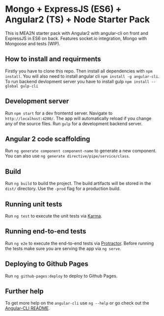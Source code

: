# Mongo + ExpressJS (ES6) + Angular2 (TS) + Node Starter Pack

This is MEA2N starter pack with Angular2 with angular-cli on front and ExpressJS in ES6 on back. Features socket.io integration, Mongo with Mongoose and tests (WIP).

## How to install and requirments
Firstly you have to clone this repo.
Then install all dependencies with `npm install`. You will also need to install angular cli  `npm install -g angular-cli`. To run backend devlopment server you have to install gulp `npm install --global gulp-cli`

## Development server
Run `npm start` for a dev frontentd server. Navigate to `http://localhost:4200/`. The app will automatically reload if you change any of the source files. Run `gulp` for a development backend server. 

## Angular 2 code scaffolding

Run `ng generate component component-name` to generate a new component. You can also use `ng generate directive/pipe/service/class`.

## Build

Run `ng build` to build the project. The build artifacts will be stored in the `dist/` directory. Use the `-prod` flag for a production build.

## Running unit tests

Run `ng test` to execute the unit tests via [Karma](https://karma-runner.github.io).

## Running end-to-end tests

Run `ng e2e` to execute the end-to-end tests via [Protractor](http://www.protractortest.org/).
Before running the tests make sure you are serving the app via `ng serve`.

## Deploying to Github Pages

Run `ng github-pages:deploy` to deploy to Github Pages.

## Further help

To get more help on the `angular-cli` use `ng --help` or go check out the [Angular-CLI README](https://github.com/angular/angular-cli/blob/master/README.md).
